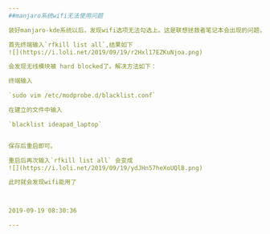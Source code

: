 ```yaml
---  
##manjaro系统wifi无法使用问题

装好manjaro-kde系统以后，发现wifi选项无法勾选上。这是联想拯救者笔记本会出现的问题，不确定其他笔记本情况。

首先终端输入`rfkill list all`,结果如下
![](https://i.loli.net/2019/09/19/r2Hxl17EZKuNjoa.png)

会发现无线模块被 hard blocked了。解决方法如下： 

终端输入

`sudo vim /etc/modprobe.d/blacklist.conf`

在建立的文件中输入

`blacklist ideapad_laptop`


保存后重启即可。

重启后再次输入`rfkill list all` 会变成
![](https://i.loli.net/2019/09/19/ydJHn57heXoUQlB.png)

此时就会发现wifi能用了



2019-09-19 08:30:36

---  
```

